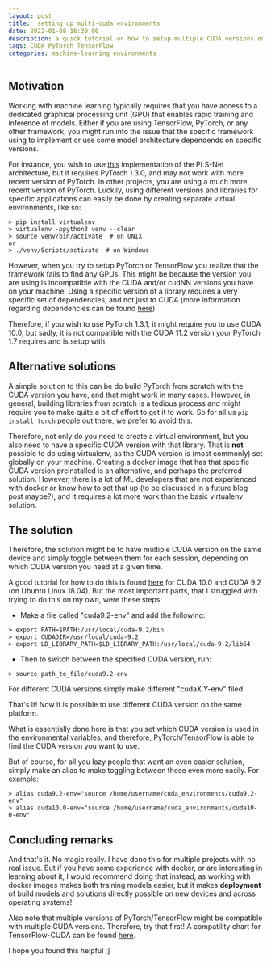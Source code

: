 ```yaml
---
layout: post
title:  setting up multi-cuda environments
date: 2022-01-08 16:30:00
description: a quick tutorial on how to setup multiple CUDA versions on the same Linux machine and toggle between them.
tags: CUDA PyTorch TensorFlow
categories: machine-learning environments
---
```



## Motivation
Working with machine learning typically requires that you have access to a dedicated graphical processing unit (GPU) that enables rapid training and inference of models. Either if you are using TensorFlow, PyTorch, or any other framework, you might run into the issue that the specific framework using to implement or use some model architecture dependends on specific versions. 

For instance, you wish to use [this](https://github.com/andreped/PLS-Net) implementation of the PLS-Net architecture, but it requires PyTorch 1.3.0, and may not work with more recent version of PyTorch. In other projects, you are using a much more recent version of PyTorch. Luckily, using different versions and libraries for specific applications can easily be done by creating separate virtual environments, like so:

```
> pip install virtualenv
> virtualenv -ppython3 venv --clear
> source venv/bin/activate  # on UNIX
or 
> ./venv/Scripts/activate  # on Windows
```

However, when you try to setup PyTorch or TensorFlow you realize that the framework fails to find any GPUs. This might be because the version you are using is incompatible with the CUDA and/or cudNN versions you have on your machine. Using a specific version of a library requires a very specific set of dependencies, and not just to CUDA (more information regarding dependencies can be found [here](https://www.tensorflow.org/install/source#gpu)).

Therefore, if you wish to use PyTorch 1.3.1, it might require you to use CUDA 10.0, but sadly, it is not compatible with the CUDA 11.2 version your PyTorch 1.7 requires and is setup with. 

## Alternative solutions
A simple solution to this can be do build PyTorch from scratch with the CUDA version you have, and that might work in many cases. However, in general, building libraries from scratch is a tedious process and might require you to make quite a bit of effort to get it to work. So for all us `pip install torch` people out there, we prefer to avoid this.

Therefore, not only do you need to create a virtual environment, but you also need to have a specific CUDA version with that library. That is **not** possible to do using virtualenv, as the CUDA version is (most commonly) set globally on your machine. Creating a docker image that has that specific CUDA version preinstalled is an alternative, and perhaps the preferred solution. However, there is a lot of ML developers that are not experienced with docker or know how to set that up (to be discussed in a future blog post maybe?), and it requires a lot more work than the basic virtualenv solution.

## The solution
Therefore, the solution might be to have multiple CUDA version on the same device and simply toggle between them for each session, depending on which CUDA version you need at a given time.

A good tutorial for how to do this is found [here](https://www.pugetsystems.com/labs/hpc/How-to-install-CUDA-9-2-on-Ubuntu-18-04-1184/) for CUDA 10.0 and CUDA 9.2 (on Ubuntu Linux 18.04). But the most important parts, that I struggled with trying to do this on my own, were these steps:

* Make a file called "cuda9.2-env" and add the following:
```
> export PATH=$PATH:/usr/local/cuda-9.2/bin
> export CUDADIR=/usr/local/cuda-9.2
> export LD_LIBRARY_PATH=$LD_LIBRARY_PATH:/usr/local/cuda-9.2/lib64
```

* Then to switch between the specified CUDA version, run:
```
> source path_to_file/cuda9.2-env
```

For different CUDA versions simply make different "cudaX.Y-env" filed.

That's it! Now it is possible to use different CUDA version on the same platform. 

What is essentially done here is that you set which CUDA version is used in the environmental variables, and therefore, PyTorch/TensorFlow is able to find the CUDA version you want to use.

But of course, for all you lazy people that want an even easier solution, simply make an alias to make toggling between these even more easily. For example:
```
> alias cuda9.2-env="source /home/username/cuda_environments/cuda9.2-env"
> alias cuda10.0-env="source /home/username/cuda_environments/cuda10-0-env"
```

## Concluding remarks
And that's it. No magic really. I have done this for multiple projects with no real issue. But if you have some experience with docker, or are interesting in learning about it, I would recommend doing that instead, as working with docker images makes both training models easier, but it makes **deployment** of build models and solutions directly possible on new devices and across operating systems!

Also note that multiple versions of PyTorch/TensorFlow might be compatible with multiple CUDA versions. Therefore, try that first! A compatility chart for TensorFlow-CUDA can be found [here](https://www.tensorflow.org/install/source#gpu).

I hope you found this helpful :]